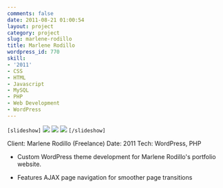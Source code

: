 ```yaml
---
comments: false
date: 2011-08-21 01:00:54
layout: project
category: project
slug: marlene-rodillo
title: Marlene Rodillo
wordpress_id: 770
skill:
- '2011'
- CSS
- HTML
- Javascript
- MySQL
- PHP
- Web Development
- WordPress
---
```


`[slideshow]`
![](http://ruten.ca/wp-content/uploads/2011/08/cropped1.png)
![](http://ruten.ca/wp-content/uploads/2011/08/cropped2.png)
![](http://ruten.ca/wp-content/uploads/2011/08/cropped3.png)
`[/slideshow]`

Client: Marlene Rodillo (Freelance)
Date: 2011
Tech: WordPress, PHP



	
  * Custom WordPress theme development for Marlene Rodillo's portfolio website.

	
  * Features AJAX page navigation for smoother page transitions


